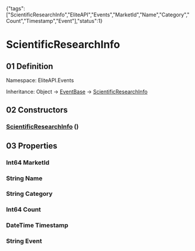 {"tags":["ScientificResearchInfo","EliteAPI","Events","MarketId","Name","Category","Count","Timestamp","Event"],"status":1}

# ScientificResearchInfo

## 01 Definition

Namespace: <span class='code'>EliteAPI.Events</span>

Inheritance: <span class='code'>Object</span> → <span class='code'>[EventBase](../../EliteAPI/Events/EventBase.html)</span> → <span class='code'>[ScientificResearchInfo](../../EliteAPI/Events/ScientificResearchInfo.html)</span>

## 02 Constructors

### <span class='code'>[ScientificResearchInfo](../../EliteAPI/Events/ScientificResearchInfo.html)</span> ()

## 03 Properties

### <span class='code'>Int64</span> MarketId

### <span class='code'>String</span> Name

### <span class='code'>String</span> Category

### <span class='code'>Int64</span> Count

### <span class='code'>DateTime</span> Timestamp

### <span class='code'>String</span> Event

